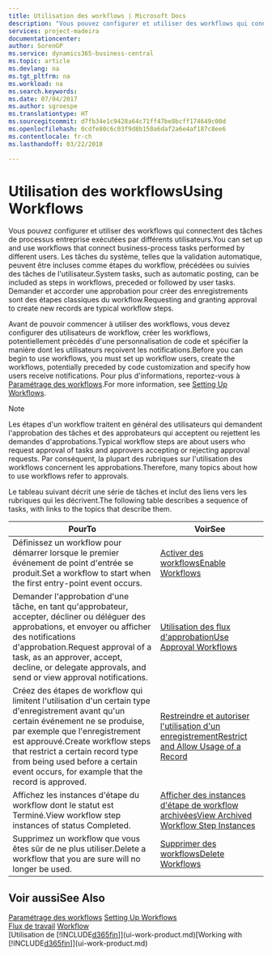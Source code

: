 ```yaml
---
title: Utilisation des workflows | Microsoft Docs
description: "Vous pouvez configurer et utiliser des workflows qui connectent des tâches de processus entreprise exécutées par différents utilisateurs. Les tâches du système, telles que la validation automatique, peuvent être incluses comme étapes du workflow, précédées ou suivies des tâches de l'utilisateur. Demander et accorder une approbation pour créer des enregistrements sont des étapes classiques du workflow."
services: project-madeira
documentationcenter: 
author: SorenGP
ms.service: dynamics365-business-central
ms.topic: article
ms.devlang: na
ms.tgt_pltfrm: na
ms.workload: na
ms.search.keywords: 
ms.date: 07/04/2017
ms.author: sgroespe
ms.translationtype: HT
ms.sourcegitcommit: d7fb34e1c9428a64c71ff47be8bcff174649c00d
ms.openlocfilehash: 0cdfe80c6c03f9d8b150a6daf2a6e4af187c8ee6
ms.contentlocale: fr-ch
ms.lasthandoff: 03/22/2018

---
```

# <a name="using-workflows"></a><span data-ttu-id="2d376-105">Utilisation des workflows</span><span class="sxs-lookup"><span data-stu-id="2d376-105">Using Workflows</span></span>
<span data-ttu-id="2d376-106">Vous pouvez configurer et utiliser des workflows qui connectent des tâches de processus entreprise exécutées par différents utilisateurs.</span><span class="sxs-lookup"><span data-stu-id="2d376-106">You can set up and use workflows that connect business-process tasks performed by different users.</span></span> <span data-ttu-id="2d376-107">Les tâches du système, telles que la validation automatique, peuvent être incluses comme étapes du workflow, précédées ou suivies des tâches de l'utilisateur.</span><span class="sxs-lookup"><span data-stu-id="2d376-107">System tasks, such as automatic posting, can be included as steps in workflows, preceded or followed by user tasks.</span></span> <span data-ttu-id="2d376-108">Demander et accorder une approbation pour créer des enregistrements sont des étapes classiques du workflow.</span><span class="sxs-lookup"><span data-stu-id="2d376-108">Requesting and granting approval to create new records are typical workflow steps.</span></span>  

 <span data-ttu-id="2d376-109">Avant de pouvoir commencer à utiliser des workflows, vous devez configurer des utilisateurs de workflow, créer les workflows, potentiellement précédés d'une personnalisation de code et spécifier la manière dont les utilisateurs reçoivent les notifications.</span><span class="sxs-lookup"><span data-stu-id="2d376-109">Before you can begin to use workflows, you must set up workflow users, create the workflows, potentially preceded by code customization and specify how users receive notifications.</span></span> <span data-ttu-id="2d376-110">Pour plus d'informations, reportez-vous à [Paramétrage des workflows](across-set-up-workflows.md).</span><span class="sxs-lookup"><span data-stu-id="2d376-110">For more information, see [Setting Up Workflows](across-set-up-workflows.md).</span></span>  

> [!NOTE]  
>  <span data-ttu-id="2d376-111">Les étapes d'un workflow traitent en général des utilisateurs qui demandent l'approbation des tâches et des approbateurs qui acceptent ou rejettent les demandes d'approbations.</span><span class="sxs-lookup"><span data-stu-id="2d376-111">Typical workflow steps are about users who request approval of tasks and approvers accepting or rejecting approval requests.</span></span> <span data-ttu-id="2d376-112">Par conséquent, la plupart des rubriques sur l'utilisation des workflows concernent les approbations.</span><span class="sxs-lookup"><span data-stu-id="2d376-112">Therefore, many topics about how to use workflows refer to approvals.</span></span>  

 <span data-ttu-id="2d376-113">Le tableau suivant décrit une série de tâches et inclut des liens vers les rubriques qui les décrivent.</span><span class="sxs-lookup"><span data-stu-id="2d376-113">The following table describes a sequence of tasks, with links to the topics that describe them.</span></span>  

|<span data-ttu-id="2d376-114">**Pour**</span><span class="sxs-lookup"><span data-stu-id="2d376-114">**To**</span></span>|<span data-ttu-id="2d376-115">**Voir**</span><span class="sxs-lookup"><span data-stu-id="2d376-115">**See**</span></span>|  
|------------|-------------|  
|<span data-ttu-id="2d376-116">Définissez un workflow pour démarrer lorsque le premier événement de point d'entrée se produit.</span><span class="sxs-lookup"><span data-stu-id="2d376-116">Set a workflow to start when the first entry-point event occurs.</span></span>|[<span data-ttu-id="2d376-117">Activer des workflows</span><span class="sxs-lookup"><span data-stu-id="2d376-117">Enable Workflows</span></span>](across-how-to-enable-workflows.md)|  
|<span data-ttu-id="2d376-118">Demander l'approbation d'une tâche, en tant qu'approbateur, accepter, décliner ou déléguer des approbations, et envoyer ou afficher des notifications d'approbation.</span><span class="sxs-lookup"><span data-stu-id="2d376-118">Request approval of a task, as an approver, accept, decline, or delegate approvals, and send or view approval notifications.</span></span>|[<span data-ttu-id="2d376-119">Utilisation des flux d'approbation</span><span class="sxs-lookup"><span data-stu-id="2d376-119">Use Approval Workflows</span></span>](across-how-use-approval-workflows.md)|  
|<span data-ttu-id="2d376-120">Créez des étapes de workflow qui limitent l'utilisation d'un certain type d'enregistrement avant qu'un certain événement ne se produise, par exemple que l'enregistrement est approuvé.</span><span class="sxs-lookup"><span data-stu-id="2d376-120">Create workflow steps that restrict a certain record type from being used before a certain event occurs, for example that the record is approved.</span></span>|[<span data-ttu-id="2d376-121">Restreindre et autoriser l'utilisation d'un enregistrement</span><span class="sxs-lookup"><span data-stu-id="2d376-121">Restrict and Allow Usage of a Record</span></span>](across-how-to-restrict-and-allow-usage-of-a-record.md)|  
|<span data-ttu-id="2d376-122">Affichez les instances d'étape du workflow dont le statut est Terminé.</span><span class="sxs-lookup"><span data-stu-id="2d376-122">View workflow step instances of status Completed.</span></span>|[<span data-ttu-id="2d376-123">Afficher des instances d'étape de workflow archivées</span><span class="sxs-lookup"><span data-stu-id="2d376-123">View Archived Workflow Step Instances</span></span>](across-how-to-view-archived-workflow-step-instances.md)|  
|<span data-ttu-id="2d376-124">Supprimez un workflow que vous êtes sûr de ne plus utiliser.</span><span class="sxs-lookup"><span data-stu-id="2d376-124">Delete a workflow that you are sure will no longer be used.</span></span>|[<span data-ttu-id="2d376-125">Supprimer des workflows</span><span class="sxs-lookup"><span data-stu-id="2d376-125">Delete Workflows</span></span>](across-how-to-delete-workflows.md)|  

## <a name="see-also"></a><span data-ttu-id="2d376-126">Voir aussi</span><span class="sxs-lookup"><span data-stu-id="2d376-126">See Also</span></span>  
<span data-ttu-id="2d376-127">[Paramétrage des workflows](across-set-up-workflows.md) </span><span class="sxs-lookup"><span data-stu-id="2d376-127">[Setting Up Workflows](across-set-up-workflows.md) </span></span>  
<span data-ttu-id="2d376-128">[Flux de travail](across-workflow.md) </span><span class="sxs-lookup"><span data-stu-id="2d376-128">[Workflow](across-workflow.md) </span></span>  
<span data-ttu-id="2d376-129">[Utilisation de [!INCLUDE[d365fin](includes/d365fin_md.md)]](ui-work-product.md)</span><span class="sxs-lookup"><span data-stu-id="2d376-129">[Working with [!INCLUDE[d365fin](includes/d365fin_md.md)]](ui-work-product.md)</span></span>

